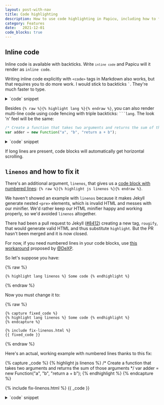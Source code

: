 ```yaml
---
layout: post-with-nav
title: Code highlighting
description: How to use code highlighting in Papicu, including how to fix Rouge's linenos messy output
category: Features
date:	2021-12-01
code_blocks: true
---
```


## Inline code

Inline code is available with backticks. Write <code>`inline code`</code> and Papicu will it render as `inline code`.

Writing inline code explicitly with <code>&lt;code></code> tags in Markdown also works, but that requires you to do more work. I would stick to backticks <code>`</code>. They're much faster to type.

<details class="code-details">
<summary markdown="span" class="button smaller show-hide">
`code` snippet
</summary>
<div markdown="block">
```md
Papicu will it render as `inline code`.

Writing inline code explicitly with <code>&lt;code></code> in Markdown also works, but having to type that is more work.
```
</div>
</details>

## Code blocks highlighted by Rouge

Snippets of multiple lines of code are supported through [Rouge](https://github.com/rouge-ruby/rouge)'s `{% raw %}{% highlight lang %}{% endraw %}`, where `lang` is [one of the languages supported by Rouge](https://github.com/rouge-ruby/rouge/wiki/List-of-supported-languages-and-lexers).

Here's an example with `{% raw %}{% highlight js %}{% endraw %}`:

{% highlight js %}
/* Example can be run directly in your JavaScript console */

/* Create a function that takes two arguments and returns the sum of those arguments */
var adder = new Function("a", "b", "return a + b");

/* Call the function */
adder(2, 6);
/* > 8 */
{% endhighlight %}

<details class="code-details">
<summary markdown="span" class="button smaller show-hide">
`code` snippet
</summary>
<div markdown="block">
{% raw  %}
```liquid
{% highlight js %}
/* Example can be run directly in your JavaScript console */

/* Create a function that takes two arguments and returns the sum of those arguments */
var adder = new Function("a", "b", "return a + b");

/* Call the function */
adder(2, 6);
/* > 8 */
{% endhighlight %}
```
{% endraw  %}
</div>
</details>

Besides `{% raw %}{% highlight lang %}{% endraw %}`, you can also render multi-line code using code fencing with triple backticks: <code>```lang</code>. The look 'n' feel will be the same:

```js
/* Create a function that takes two arguments and returns the sum of those arguments */
var adder = new Function("a", "b", "return a + b");
```

<details class="code-details">
<summary markdown="span" class="button smaller show-hide">
`code` snippet
</summary>
<div markdown="block">
{% comment %}
https://docs.github.com/en/get-started/writing-on-github/working-with-advanced-formatting/creating-and-highlighting-code-blocks
To display triple backticks in a fenced code block, wrap them inside quadruple backticks.
{% endcomment %}
````md
```js
/* Create a function that takes two arguments and returns the sum of those arguments */
var adder = new Function("a", "b", "return a + b");
```
````
</div>
</details>

If long lines are present, code blocks will automatically get horizontal scrolling.


## `linenos` and how to fix it

There's an additional argument, `linenos`, that gives us a [code block with numbered lines](https://jekyllrb.com/docs/liquid/tags/#line-numbers): `{% raw %}{% highlight js linenos %}{% endraw %}`.

We haven't showed an example with `linenos` because it makes Jekyll generate nested `<pre>` elements, which is invalid HTML and messes with our minifier. We'd rather keep our HTML minifier happy and working properly, so we'd avoided `linenos` altogether.

There had been a pull request to Jekyll ([#8412](https://github.com/jekyll/jekyll/pull/8412)) creating a new tag, `rougify`, that would generate valid HTML and thus substitute `highlight`. But the PR hasn't been merged and it is now closed.

For now, if you need numbered lines in your code blocks, use [this workaround](https://github.com/penibelst/jekyll-compress-html/issues/71#issuecomment-188144901) proposed by [@DeXP](https://github.com/DeXP).

So let's suppose you have:

{% raw %}
```liquid
{% highlight lang linenos %} Some code {% endhighlight %}
```
{% endraw %}
   
Now you must change it to:

{% raw %}
```liquid
{% capture fixed_code %}
{% highlight lang linenos %} Some code {% endhighlight %}
{% endcapture %}

{% include fix-linenos.html %}
{{ fixed_code }}
```
{% endraw %}

Here's an actual, working example with numbered lines thanks to this fix:

{% capture _code %}
{% highlight js linenos %}
/* Create a function that takes two arguments and returns the sum of those arguments */
var adder = new Function("a", "b", "return a + b");
{% endhighlight %}
{% endcapture %}

{% include fix-linenos.html %}
{{ _code }}

<details class="code-details">
<summary markdown="span" class="button smaller show-hide">
`code` snippet
</summary>
<div markdown="block">
{% raw  %}
```liquid
{% capture fixed_code %}
{% highlight js linenos %}
/* Create a function that takes two arguments and returns the sum of those arguments */
var adder = new Function("a", "b", "return a + b");
{% endhighlight %}
{% endcapture %}

{% include fix-linenos.html %}
{{ fixed_code }}
```
{% endraw  %}
</div>
</details>

For another approach, check out [Byte Dude's implementation](https://www.bytedude.com/jekyll-syntax-highlighting-and-line-numbers/#the-final-code) {% include archive-link.html url="https://archive.is/W3Uw8" %}. It is based on his Jekyll plugin, [highlight-linedivs](https://github.com/m-cat/highlight-linedivs).
